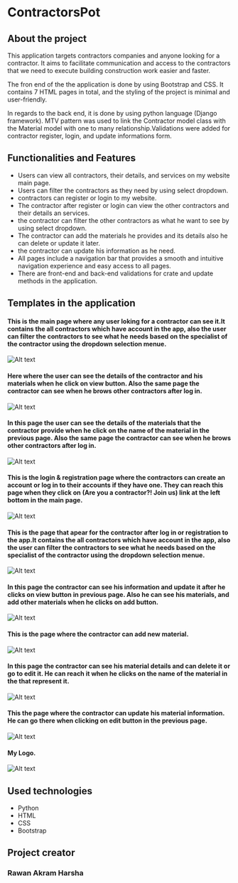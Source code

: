 # ContractorsPot
## About the project
This application targets contractors companies and anyone looking for a contractor. It aims to facilitate communication and access to the contractors that we need to execute building construction work easier and faster.

The fron end of the the application is done by using Bootstrap and CSS. It contains 7 HTML pages in total, and the styling of the project is minimal and user-friendly. 

In regards to the back end, it is done by using python language (Django framework). MTV pattern was used to link the Contractor model class with the Material model with one to many relationship.Validations were added for contractor register, login, and update informations form.

## Functionalities and Features
- Users can view all contractors, their details, and services on my website main page.
- Users can filter the contractors as they need by using select dropdown.
- contractors can register or login to my website.
- The contractor after register or login can view the other contractors and their details an services.
- the contractor can filter the other contractors as what he want to see by using select dropdown.
- The contractor can add the materials he provides and its details also he can delete or update it later.
- the contractor can update his information as he need.
- All pages include a navigation bar that provides a smooth and intuitive navigation experience and easy access to all pages.
- There are front-end and back-end validations for crate and update methods in the application.

## Templates in the application
#### This is the main page where any user loking for a contractor can see it.It contains the all contractors which have account in the app, also the user can filter the contractors to see what he needs based on the specialist of the contractor using the dropdown selection menue.
![Alt text](https://github.com/rawanakram/Solo-Project/blob/master/app1/static/img/1.PNG)


#### Here where the user can see the details of the contractor and his materials when he click on view button. Also the same page the contractor can see when he brows other contractors after log in.
![Alt text](https://github.com/rawanakram/Solo-Project/blob/master/app1/static/img/2.PNG)


#### In this page the user can see the details of the materials that the contractor provide when he click on the name of the material in the previous page. Also the same page the contractor can see when he brows other contractors after log in.
![Alt text](https://github.com/rawanakram/Solo-Project/blob/master/app1/static/img/3.PNG)


#### This is the login & registration page where the contractors can create an account or log in to their accounts if they have one. They can reach this page when they click on (Are you a contractor?! Join us) link at the left bottom in the main page.
![Alt text](https://github.com/rawanakram/Solo-Project/blob/master/app1/static/img/4.PNG)


#### This is the page that apear for the contractor after log in or registration to the app.It contains the all contractors which have account in the app, also the user can filter the contractors to see what he needs based on the specialist of the contractor using the dropdown selection menue.
![Alt text](https://github.com/rawanakram/Solo-Project/blob/master/app1/static/img/5.PNG)


#### In this page the contractor can see his information and update it after he clicks on view button in previous page. Also he can see his materials, and add other materials when he clicks on add button.
![Alt text](https://github.com/rawanakram/Solo-Project/blob/master/app1/static/img/6.PNG)


#### This is the page where the contractor can add new material.
![Alt text](https://github.com/rawanakram/Solo-Project/blob/master/app1/static/img/9.PNG)


#### In this page the contractor can see his material details and can delete it or go to edit it. He can reach it when he clicks on the name of the material in the that represent it.
![Alt text](https://github.com/rawanakram/Solo-Project/blob/master/app1/static/img/7.PNG)


#### This the page where the contractor can update his material information. He can go there when clicking on edit button in the previous page.
![Alt text](https://github.com/rawanakram/Solo-Project/blob/master/app1/static/img/8.PNG)


#### My Logo.
![Alt text](https://github.com/rawanakram/Solo-Project/blob/master/app1/static/img/logo.PNG)


## Used technologies
- Python
- HTML
- CSS
- Bootstrap

## Project creator 
### Rawan Akram Harsha

